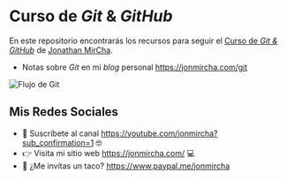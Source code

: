 # Curso de _Git_ & _GitHub_

En este repositorio encontrarás los recursos para seguir el [Curso de _Git & GitHub_](https://www.youtube.com/watch?v=suzMNqDQiyU) de [Jonathan MirCha](https://jonmircha.com/).

- Notas sobre _Git_ en mi _blog_ personal https://jonmircha.com/git

![Flujo de Git](git-flow.png)

## Mis Redes Sociales

- 🔔 Suscríbete al canal https://youtube.com/jonmircha?sub_confirmation=1 🤓
- 👉 Visita mi sitio web https://jonmircha.com/ 💻
- 🌮 ¿Me invítas un taco? https://www.paypal.me/jonmircha
